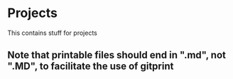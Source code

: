 # Projects
This contains stuff for projects


## Note that printable files should end in ".md", not ".MD", to facilitate the use of gitprint
